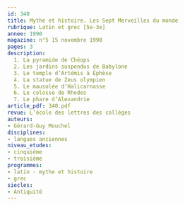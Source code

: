 ```yaml
---
id: 340
title: Mythe et histoire. Les Sept Merveilles du monde
rubrique: Latin et grec [5e-3e]
annee: 1990
magazine: n°5 15 novembre 1990
pages: 3
description: 
  1. La pyramide de Chéops
  2. Les jardins suspendus de Babylone
  3. Le temple d’Artémis à Éphèse
  4. La statue de Zeus olympien
  5. Le mausolée d’Halicarnasse
  6. Le colosse de Rhodes
  7. Le phare d’Alexandrie
article_pdf: 340.pdf
revue: L’école des lettres des collèges
auteurs:
- Gérard-Guy Mouchel
disciplines:
- langues anciennes
niveau_etudes:
- cinquième
- troisième
programmes:
- latin - mythe et histoire
- grec
siecles:
- Antiquité
---
```

